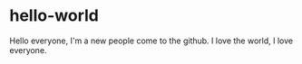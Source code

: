 # hello-world
Hello everyone, I'm a new people come to the github.
I love the world, I love everyone.

